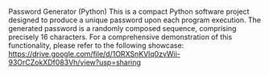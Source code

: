 Password Generator (Python) This is a compact Python software project designed to produce a unique password upon each program execution. The generated password is a randomly composed sequence, comprising precisely 16 characters. For a comprehensive demonstration of this functionality, please refer to the following showcase: https://drive.google.com/file/d/1ORXSnKVlq0zvWii-93OrCZokXDf083Vh/view?usp=sharing

